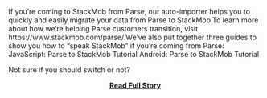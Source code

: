 <p>If you’re coming to StackMob from Parse, our auto-importer helps you to quickly and easily migrate your data from Parse to StackMob.To learn more about how we’re helping Parse customers transition, visit https://www.stackmob.com/parse/.We’ve also put together three guides to show you how to “speak StackMob” if you’re coming from Parse:
  JavaScript: Parse to StackMob Tutorial
 Android: Parse to StackMob Tutorial
 
Not sure if you should switch or not?</p>
<center><p><a href="https://blog.stackmob.com/2013/04/auto-importer-available-for-parse-customers-joining-stackmob/" style='padding:25px; font-sze:18px; font-weight: bold;'>Read Full Story</a></p></center>
